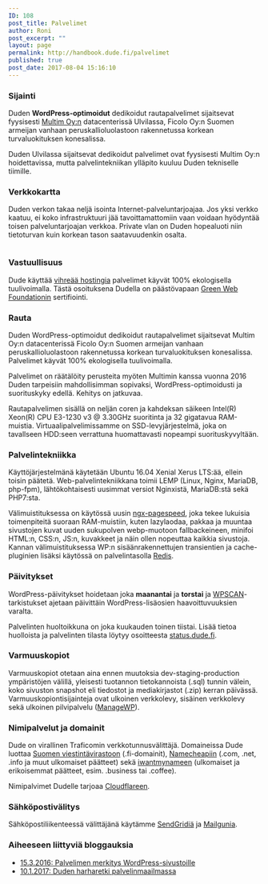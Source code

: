 ```yaml
---
ID: 108
post_title: Palvelimet
author: Roni
post_excerpt: ""
layout: page
permalink: http://handbook.dude.fi/palvelimet
published: true
post_date: 2017-08-04 15:16:10
---
```

<h3>Sijainti</h3>

Duden <b>WordPress-optimoidut</b> dedikoidut rautapalvelimet sijaitsevat fyysisesti <a href="https://www.multim.fi/">Multim Oy:n</a> datacenterissä Ulvilassa, Ficolo Oy:n Suomen armeijan vanhaan peruskallioluolastoon rakennetussa korkean turvaluokituksen konesalissa.

Duden Ulvilassa sijaitsevat dedikoidut palvelimet ovat fyysisesti Multim Oy:n hoidettavissa, mutta palvelintekniikan ylläpito kuuluu Duden tekniselle tiimille.

<h3>Verkkokartta</h3>

Duden verkon takaa neljä isointa Internet-palveluntarjoajaa. Jos yksi verkko kaatuu, ei koko infrastruktuuri jää tavoittamattomiin vaan voidaan hyödyntää toisen palveluntarjoajan verkkoa. Private vlan on Duden hopealuoti niin tietoturvan kuin korkean tason saatavuudenkin osalta.

<figure class="wp-block-image size-large"><img src="http://handbook.dude.fi/media/Digitoimisto-Dude-Oy-Infrakartta-1024x890.png" alt="" class="wp-image-600"/></figure>

<h3>Vastuullisuus</h3>

Dude käyttää <a href="https://www.dude.fi/vihreaa-hostingia-100-green-web-hosting">vihreää hostingia</a> palvelimet käyvät 100% ekologisella tuulivoimalla. Tästä osoituksena Dudella on päästövapaan <a href="https://www.thegreenwebfoundation.org/green-web-check/?url=https%3A%2F%2Fwww.dude.fi">Green Web Foundationin</a> sertifiointi.

<h3>Rauta</h3>

Duden WordPress-optimoidut dedikoidut rautapalvelimet sijaitsevat Multim Oy:n datacenterissä Ficolo Oy:n Suomen armeijan vanhaan peruskallioluolastoon rakennetussa korkean turvaluokituksen konesalissa. Palvelimet käyvät 100% ekologisella tuulivoimalla.

Palvelimet on räätälöity perusteita myöten Multimin kanssa vuonna 2016 Duden tarpeisiin mahdollisimman sopivaksi, WordPress-optimoidusti ja suorituskyky edellä. Kehitys on jatkuvaa.

Rautapalvelimen sisällä on neljän coren ja kahdeksan säikeen Intel(R) Xeon(R) CPU E3-1230 v3 @ 3.30GHz suoritinta ja 32 gigatavua RAM-muistia. Virtuaalipalvelimissamme on SSD-levyjärjestelmä, joka on tavallseen HDD:seen verrattuna huomattavasti nopeampi suorituskyvyltään.

<h3>Palvelintekniikka</h3>

Käyttöjärjestelmänä käytetään Ubuntu 16.04 Xenial Xerus LTS:ää, ellein toisin päätetä. Web-palvelintekniikkana toimii LEMP (Linux, Nginx, MariaDB, php-fpm), lähtökohtaisesti uusimmat versiot Nginxistä, MariaDB:stä sekä PHP7:sta.

Välimuistituksessa on käytössä uusin <a href="https://developers.google.com/speed/pagespeed/module">ngx-pagespeed</a>, joka tekee lukuisia toimenpiteitä suoraan RAM-muistiin, kuten lazylaodaa, pakkaa ja muuntaa sivustojen kuvat uuden sukupolven webp-muotoon fallbackeineen, minifoi HTML:n, CSS:n, JS:n, kuvakkeet ja näin ollen nopeuttaa kaikkia sivustoja. Kannan välimuistituksessa WP:n sisäänrakennettujen transientien ja cache-pluginien lisäksi käytössä on palvelintasolla <a href="https://redis.io/">Redis</a>.

<h3>Päivitykset</h3>

WordPress-päivitykset hoidetaan joka <b>maanantai</b> ja <b>torstai</b> ja <a href="https://wpscan.org/">WPSCAN</a>-tarkistukset ajetaan päivittäin WordPress-lisäosien haavoittuvuuksien varalta.

Palvelinten huoltoikkuna on joka kuukauden toinen tiistai. Lisää tietoa huolloista ja palvelinten tilasta löytyy osoitteesta <a href="https://status.dude.fi">status.dude.fi</a>.

<h3>Varmuuskopiot</h3>

Varmuuskopiot otetaan aina ennen muutoksia dev-staging-production ympäristöjen välillä, yleisesti tuotannon tietokannoista (.sql) tunnin välein, koko sivuston snapshot eli tiedostot ja mediakirjastot (.zip) kerran päivässä. Varmuuskopiontisijainteja ovat ulkoinen verkkolevy, sisäinen verkkolevy sekä ulkoinen pilvipalvelu (<a href="https://managewp.com/">ManageWP</a>).

<h3>Nimipalvelut ja domainit</h3>

Dude on virallinen Traficomin verkkotunnusvälittäjä. Domaineissa Dude luottaa <a href="https://registry.domain.fi/">Suomen viestintävirastoon</a> (.fi-domainit), <a href="https://www.namecheap.com/">Namecheapiin</a> (.com, .net, .info ja muut ulkomaiset päätteet) sekä <a href="https://iwantmyname.com/">iwantmynameen</a> (ulkomaiset ja erikoisemmat päätteet, esim. .business tai .coffee).

Nimipalvimet Dudelle tarjoaa <a href="https://www.cloudflare.com/">Cloudflareen</a>.

<h3>Sähköpostivälitys</h3>

Sähköpostiliikenteessä välittäjänä käytämme <a href="https://sendgrid.com/">SendGridiä</a> ja <a href="https://www.mailgun.com/">Mailgunia</a>.

<h3>Aiheeseen liittyviä bloggauksia</h3>
<ul>
 	<li><a href="https://www.dude.fi/wordpress-optimoitu-palvelin">15.3.2016: Palvelimen merkitys WordPress-sivustoille</a></li>
 	<li><a href="https://www.dude.fi/harharetki-palvelinmaailmassa">10.1.2017: Duden harharetki palvelinmaailmassa</a></li>
</ul>